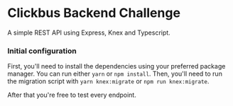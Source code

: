 # Clickbus Backend Challenge

A simple REST API using Express, Knex and Typescript.

### Initial configuration

First, you'll need to install the dependencies using your preferred package manager.
You can run either `yarn` or `npm install`.
Then, you'll need to run the migration script with `yarn knex:migrate` or `npm run knex:migrate`.

After that you're free to test every endpoint.
